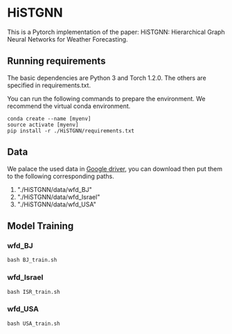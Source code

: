 # HiSTGNN
This is a Pytorch implementation of the paper: HiSTGNN: Hierarchical Graph Neural Networks for Weather Forecasting.

## Running requirements
The basic dependencies are Python 3 and Torch 1.2.0. The others are specified in requirements.txt.

You can run the following commands to prepare the environment. We recommend the virtual conda environment.

```
conda create --name [myenv]
source activate [myenv]
pip install -r ./HiSTGNN/requirements.txt
```

## Data
We palace the used data in [Google driver](https://drive.google.com/drive/folders/1OeadhQKI7a2aQuOAX5EzAXcwOUSZV92f?usp=sharing), you can download then put them to the following corresponding paths.

1. "./HiSTGNN/data/wfd_BJ"
2. "./HiSTGNN/data/wfd_Israel"
3. "./HiSTGNN/data/wfd_USA"


## Model Training
### wfd_BJ
```
bash BJ_train.sh
```
### wfd_Israel
```
bash ISR_train.sh
```
### wfd_USA
```
bash USA_train.sh
```
